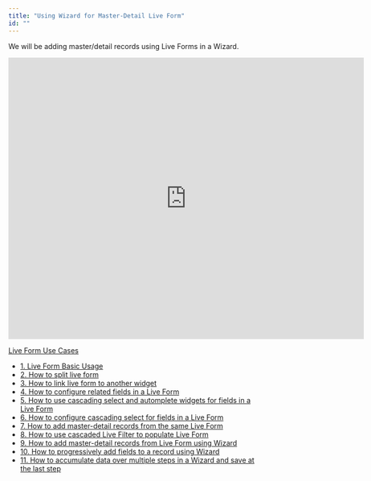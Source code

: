 ```yaml
---
title: "Using Wizard for Master-Detail Live Form"
id: ""
---
```


We will be adding master/detail records using Live Forms in a Wizard.

<iframe width="708" height="560" src="https://docs.google.com/presentation/d/e/2PACX-1vQhb3MAWzY8yQoRRbiu77IfA3ipyw3kgmxScKcFiETfyR2GmcT1dkva79Cl8Sq4E_ZE0LF6wC9nUAo_/embed?start=false&amp;loop=false&amp;delayms=3000" frameborder="0" allowfullscreen="allowfullscreen" mozallowfullscreen="mozallowfullscreen" webkitallowfullscreen="webkitallowfullscreen"></iframe>

[Live Form Use Cases](/learn/app-development/widgets/datalive/live-form/liveform-use-cases/)

- [1\. Live Form Basic Usage](/learn/app-development/widgets/datalive/live-form/live-form-basic-usage/)
- [2\. How to split live form](/learn/how-tos/live-form-tabbed-form/)
- [3\. How to link live form to another widget](/learn/how-tos/live-form-linking-another-widget/)
- [4\. How to configure related fields in a Live Form](/learn/how-tos/live-form-related-fields/)
- [5\. How to use cascading select and automplete widgets for fields in a Live Form](/learn/how-tos/using-cascading-select-autocomplete-live-form-fields/)
- [6\. How to configure cascading select for fields in a Live Form](/learn/how-tos/using-cascading-select-within-live-form/)
- [7\. How to add master-detail records from the same Live Form](/learn/how-tos/adding-master-detail-records-transaction/)
- [8\. How to use cascaded Live Filter to populate Live Form](/learn/how-tos/using-cascading-filter-populate-live-form/)
- [9\. How to add master-detail records from Live Form using Wizard](/learn/how-tos/using-wizard-master-detail-live-form/)
- [10\. How to progressively add fields to a record using Wizard](/learn/how-tos/using-wizard-progressive-data-entry-live-form/)
- [11\. How to accumulate data over multiple steps in a Wizard and save at the last step](/learn/how-tos/using-wizard-cumulative-data-entry-live-form/)
